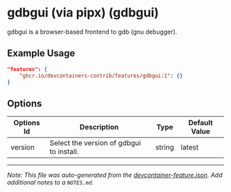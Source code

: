 
# gdbgui (via pipx) (gdbgui)

gdbgui is a browser-based frontend to gdb (gnu debugger).

## Example Usage

```json
"features": {
    "ghcr.io/devcontainers-contrib/features/gdbgui:1": {}
}
```

## Options

| Options Id | Description | Type | Default Value |
|-----|-----|-----|-----|
| version | Select the version of gdbgui to install. | string | latest |



---

_Note: This file was auto-generated from the [devcontainer-feature.json](https://github.com/devcontainers-contrib/features/blob/main/src/gdbgui/devcontainer-feature.json).  Add additional notes to a `NOTES.md`._
